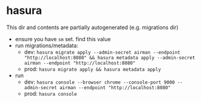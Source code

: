 # hasura

This dir and contents are partially autogenerated (e.g. migrations dir)

- ensure you have `sm` set. find this value
- run migrations/metadata:
  - dev: `hasura migrate apply --admin-secret airman --endpoint "http://localhost:8080" && hasura metadata apply --admin-secret airman --endpoint "http://localhost:8080"`
  - prod: `hasura migrate apply && hasura metadata apply`
- run
  - dev: `hasura console --browser chrome --console-port 9000 --admin-secret airman --endpoint "http://localhost:8080"`
  - prod: `hasura console`
